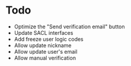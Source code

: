# Todo

-   Optimize the "Send verification email" button
-   Update SACL interfaces
-   Add freeze user logic codes
-   Allow update nickname
-   Allow update user's email
-   Allow manual verification
